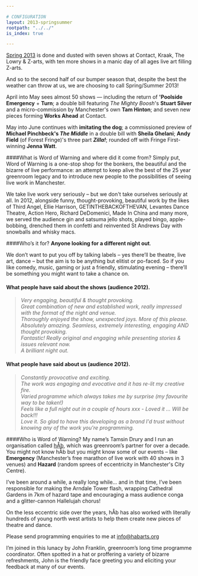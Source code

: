 ```yaml
---

# CONFIGURATION
layout: 2013-springsummer
rootpath: "../../"
is_index: true

---
```


[Spring 2013](/archive/2013-spring/index.html) is done and dusted with seven shows at Contact, Kraak, The Lowry & Z-arts, with ten more shows in a manic day of all ages live art filling Z-arts.

And so to the second half of our bumper season that, despite the best the weather can throw at us, we are choosing to call Spring/Summer 2013!    

April into May sees almost 50 shows — including the return of **'Poolside Emergency** + **Turn**; a double bill featuring *The Mighty Boosh*'s **Stuart Silver** and a micro-commission by Manchester's own **Tam Hinton**; and seven new pieces forming **Works Ahead** at Contact.        
        
May into June continues with **imitating the dog**; a commissioned preview of **Michael Pinchbeck's *The Middle*** in a double bill with **Sheila Ghelani**; **Andy Field** (of Forest Fringe)'s three part ***Zilla!***; rounded off with Fringe First-winning **Jenna Watt**.    
 
####What is Word of Warning and where did it come from?
Simply put, Word of Warning is a one-stop shop for the bonkers, the beautiful and the bizarre of live performance: an attempt to keep alive the best of the 25 year greenroom legacy and to introduce new people to the possibilities of seeing live work in Manchester.

We take live work very seriously – but we don't take ourselves seriously at all. In 2012, alongside funny, thought-provoking, beautiful work by the likes of Third Angel, Ellie Harrison, GETINTHEBACKOFTHEVAN, Levantes Dance Theatre, Action Hero, Richard DeDomenici, Made In China and many more, we served the audience gin and satsuma jello shots, played bingo, apple-bobbing, drenched them in confetti and reinvented St Andrews Day with snowballs and whisky macs.

####Who’s it for?
**Anyone looking for a different night out**.    

We don’t want to put you off by talking labels – yes there’ll be theatre, live art, dance – but the aim is to be anything but elitist or po-faced. So if you like comedy, music, gaming or just a friendly, stimulating evening – there’ll be something you might want to take a chance on.    

#### What people have said about the shows (audience 2012).    
>*Very engaging, beautiful & thought provoking.*    
>*Great combination of new and established work, really impressed with the format of the night and venue.*   
>*Thoroughly enjoyed the show, unexpected joys. More of this please.*    
>*Absolutely amazing. Seamless, extremely interesting, engaging AND thought provoking.*    
>*Fantastic! Really original and engaging while presenting stories & issues relevant now.*   
>*A brilliant night out.*    
 
#### What people have said about us (audience 2012).    
>*Constantly provocative and exciting.*    
>*The work was engaging and evocative and it has re-lit my creative fire.*   
>*Varied programme which always takes me by surprise (my favourite way to be taken!)*    
>*Feels like a full night out in a couple of hours xxx - Loved it … Will be back!!!*   
>*Love it. So glad to have this developing as a brand I'd trust without knowing any of the work you're programming.*   

####Who is Word of Warning?
My name’s Tamsin Drury and I run an organisation called [hÅb](/hab/index.html), which was greenroom’s partner for over a decade. You might not know hÅb but you might know some of our events – like **Emergency** (Manchester’s free marathon of live work with 40 shows in 3 venues) and **Hazard** (random sprees of eccentricity in Manchester's City Centre).

I’ve been around a while, a really long while… and in that time, I’ve been responsible for making the Arndale Tower flash, wrapping Cathedral Gardens in 7km of hazard tape and encouraging a mass audience conga and a glitter-cannon Hallelujah chorus!    

On the less eccentric side over the years, hÅb has also worked with literally hundreds of young north west artists to help them create new pieces of theatre and dance.
          
Please send programming enquiries to me at info@habarts.org             

I’m joined in this lunacy by John Franklin, greenroom’s long time programme coordinator. Often spotted in a hat or proffering a variety of bizarre refreshments, John is the friendly face greeting you and eliciting your feedback at many of our events.    
